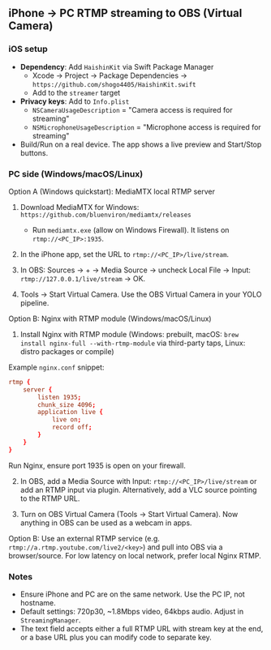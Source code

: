 ## iPhone → PC RTMP streaming to OBS (Virtual Camera)

### iOS setup
- **Dependency**: Add `HaishinKit` via Swift Package Manager
  - Xcode → Project → Package Dependencies → `https://github.com/shogo4405/HaishinKit.swift`
  - Add to the `streamer` target
- **Privacy keys**: Add to `Info.plist`
  - `NSCameraUsageDescription` = "Camera access is required for streaming"
  - `NSMicrophoneUsageDescription` = "Microphone access is required for streaming"
- Build/Run on a real device. The app shows a live preview and Start/Stop buttons.

### PC side (Windows/macOS/Linux)
Option A (Windows quickstart): MediaMTX local RTMP server

1) Download MediaMTX for Windows: `https://github.com/bluenviron/mediamtx/releases`
   - Run `mediamtx.exe` (allow on Windows Firewall). It listens on `rtmp://<PC_IP>:1935`.

2) In the iPhone app, set the URL to `rtmp://<PC_IP>/live/stream`.

3) In OBS: Sources → + → Media Source → uncheck Local File → Input: `rtmp://127.0.0.1/live/stream` → OK.

4) Tools → Start Virtual Camera. Use the OBS Virtual Camera in your YOLO pipeline.

Option B: Nginx with RTMP module (Windows/macOS/Linux)
1) Install Nginx with RTMP module (Windows: prebuilt, macOS: `brew install nginx-full --with-rtmp-module` via third-party taps, Linux: distro packages or compile)

Example `nginx.conf` snippet:

```conf
rtmp {
    server {
        listen 1935;
        chunk_size 4096;
        application live {
            live on;
            record off;
        }
    }
}
```

Run Nginx, ensure port 1935 is open on your firewall.

2) In OBS, add a Media Source with Input: `rtmp://<PC_IP>/live/stream` or add an RTMP input via plugin. Alternatively, add a VLC source pointing to the RTMP URL.

3) Turn on OBS Virtual Camera (Tools → Start Virtual Camera). Now anything in OBS can be used as a webcam in apps.

Option B: Use an external RTMP service (e.g. `rtmp://a.rtmp.youtube.com/live2/<key>`) and pull into OBS via a browser/source. For low latency on local network, prefer local Nginx RTMP.

### Notes
- Ensure iPhone and PC are on the same network. Use the PC IP, not hostname.
- Default settings: 720p30, ~1.8Mbps video, 64kbps audio. Adjust in `StreamingManager`.
- The text field accepts either a full RTMP URL with stream key at the end, or a base URL plus you can modify code to separate key.

